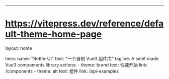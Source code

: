 ---
# https://vitepress.dev/reference/default-theme-home-page
layout: home

hero:
  name: "Bottle-UI"
  text: "一个自制 Vue3 组件库"
  tagline: A selef made Vue3 compoments library
  actions:
    - theme: brand
      text: 快速开始
      link: /components
    - theme: alt
      text: 组件
      link: /api-examples